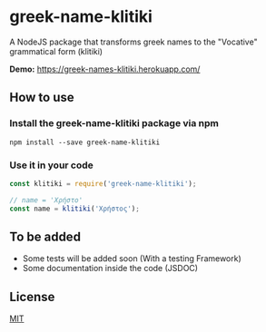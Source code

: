 # greek-name-klitiki
A NodeJS package that transforms greek names to the "Vocative" grammatical form (klitiki)

**Demo:** https://greek-names-klitiki.herokuapp.com/

## How to use

### Install the greek-name-klitiki package via npm

`npm install --save greek-name-klitiki`

### Use it in your code
```javascript
const klitiki = require('greek-name-klitiki');

// name = 'Χρήστο'
const name = klitiki('Χρήστος');
```

## To be added

* Some tests will be added soon (With a testing Framework)
* Some documentation inside the code (JSDOC)

## License

[MIT](LICENSE)
